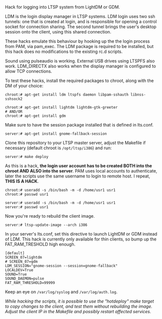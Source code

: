 Hack for logging into LTSP system from LightDM or GDM.


LDM is the login display manager in LTSP systems. LDM login uses two ssh tunnels: one that is created at login, and is responsible for opening a control socket for connection sharing. The second tunnel brings the user's desktop session onto the client, using this shared connection.

These hacks emulate this behaviour by hooking up the the login process from PAM, via pam_exec. The LDM package is required to be installed, but this hack does no modifications to the existing rc.d scripts.

Sound using pulseaudio is working. External USB drives using LTSPFS also work. LDM_DIRECTX also works when the display manager is configured to allow TCP connections.

To test these hacks, install the required packages to chroot, along with the DM of your choice:

	chroot:# apt-get install ldm ltspfs daemon libpam-sshauth libnss-sshsock2

	chroot:# apt-get install lightdm lightdm-gtk-greeter
	# AND/OR
	chroot:# apt-get install gdm

Make sure to have the session package installed that is defined in lts.conf.

	server:# apt-get install gnome-fallback-session

Clone this repository to your LTSP master server, adjust the Makefile if necessary (default chroot is `/opt/ltsp/i386`) and run:

    server:# make deploy

As this is a hack, **the login user account has to be created BOTH into the chroot AND ALSO into the server**. PAM uses local accounts to authenticate, later the scripts use the same username to login to remote host. I repeat, **THIS IS A HACK**.

	chroot:# useradd -s /bin/bash -m -d /home/usr1 usr1
	chroot:# passwd usr1

	server:# useradd -s /bin/bash -m -d /home/usr1 usr1
	server:# passwd usr1

Now you're ready to rebuild the client image.

	server:# ltsp-update-image --arch i386

In your server's lts.conf, set this directive to launch LightDM or GDM instead of LDM. This hack is currently only available for thin clients, so bump up the FAT_RAM_TRESHOLD high enough.

	[default]
	SCREEN_07=lightdm
	# SCREEN_07=gdm
	LDM_SESSION="gnome-session --session=gnome-fallback"
	LOCALDEV=True
	SOUND=True
	SOUND_DAEMON=pulse
	FAT_RAM_THRESHOLD=99999

Keep an eye on `/var/log/syslog` and `/var/log/auth.log`.


*While hacking the scripts, it is possible to use the "hotdeploy" make target to copy changes to the client, and test them without rebuilding the image. Adjust the client IP in the Makefile and possibly restart affected services.*

